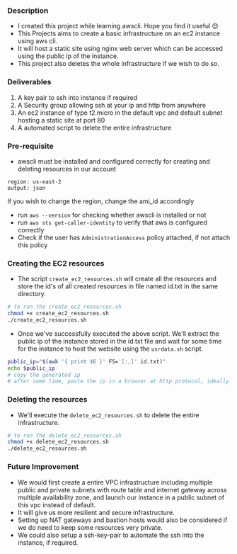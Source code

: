 ### Description
- I created this project while learning awscli. Hope you find it useful 😍
- This Projects aims to create a basic infrastructure on an ec2 instance using aws cli.
- It will host a static site using nginx web server which can be accessed using the public ip of the instance. 
- This project also deletes the whole infrastructure if we wish to do so.
  
### Deliverables
1. A key pair to ssh into instance if required
2. A Security group allowing ssh at your ip and http from anywhere
3. An ec2 instance of type t2.micro in the default vpc and default subnet hosting a static site at port 80
4. A automated script to delete the entire infrastructure

### Pre-requisite
- awscli must be installed and configured correctly for creating and deleting resources in our account
```
region: us-east-2
output: json
```
If you wish to change the region, change the ami_id accordingly

- run `aws --version` for checking whether awscli is installed or not
- run `aws sts get-caller-identity` to verify that aws is configured correctly
- Check if the user has `AdministrationAccess` policy attached, if not attach this policy 

### Creating the EC2 resources
- The script `create_ec2_resources.sh` will create all the resources and store the id's of all created resources in file named id.txt in the same directory. 
```sh
# to run the create_ec2_resources.sh 
chmod +x create_ec2_resources.sh
./create_ec2_resources.sh
```
- Once we've successfully executed the above script. We'll extract the public ip of the instance stored in the id.txt file and wait for some time for the instance to host the website using the `usrdata.sh` script.
```sh
public_ip="$(awk '{ print $6 }' FS='[:,]' id.txt)"
echo $public_ip
# copy the generated ip 
# after some time, paste the ip in a browser at http protocol, ideally we should see a site hosted at this ip 
```
### Deleting the resources 
- We'll execute the `delete_ec2_resources.sh` to delete the entire infrastructure.
```sh
# to run the delete_ec2_resources.sh 
chmod +x delete_ec2_resources.sh
./delete_ec2_resources.sh
```

### Future Improvement
- We would first create a entire VPC infrastructure including multiple public and private subnets with route table and internet gateway across multiple availability zone, and launch our instance in a public subnet of this vpc instead of default. 
- It will give us more resilient and secure infrastructure.
- Setting up NAT gateways and bastion hosts would also be considered if we do need to keep some resources very private.
- We could also setup a ssh-key-pair to automate the ssh into the instance, if required.


